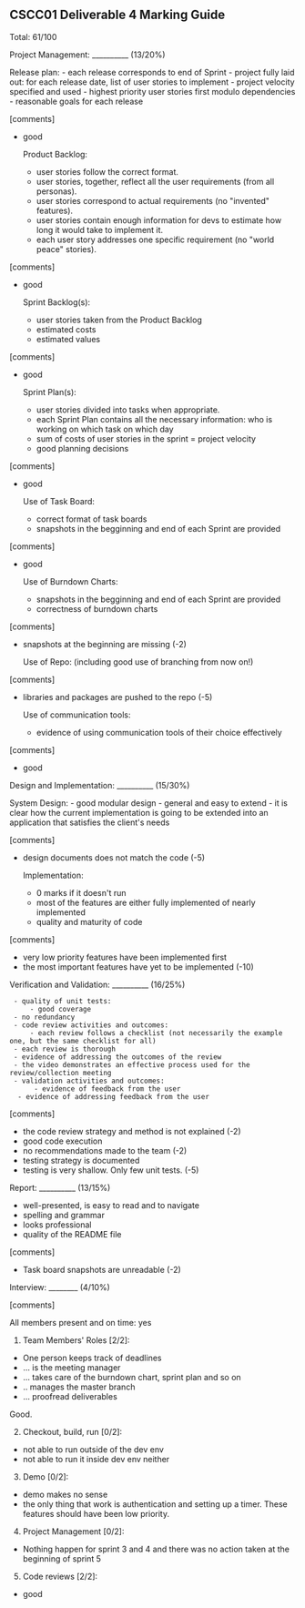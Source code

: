CSCC01 Deliverable 4 Marking Guide
-----------------------------------

Total: 61/100

Project Management:  __________ (13/20%)

  Release plan:
    - each release corresponds to end of Sprint
    - project fully laid out:
      for each release date, list of user stories to implement
    - project velocity specified and used
    - highest priority user stories first modulo dependencies
    - reasonable goals for each release

[comments]
- good

  Product Backlog:
    - user stories follow the correct format.
    - user stories, together, reflect all the user requirements (from
      all personas).
    - user stories correspond to actual requirements (no "invented"
      features).
    - user stories contain enough information for devs to estimate how
      long it would take to implement it.
    - each user story addresses one specific requirement (no "world
      peace" stories).

[comments]
- good

  Sprint Backlog(s):
     - user stories taken from the Product Backlog
     - estimated costs
     - estimated values

[comments]
- good

  Sprint Plan(s):
    - user stories divided into tasks when appropriate.
    - each Sprint Plan contains all the necessary information:
        who is working on which task on which day
    - sum of costs of user stories in the sprint = project velocity
    - good planning decisions

[comments]
- good

  Use of Task Board:
    - correct format of task boards
    - snapshots in the begginning and end of each Sprint are provided

[comments]
- good

  Use of Burndown Charts:
    - snapshots in the begginning and end of each Sprint are provided
    - correctness of burndown charts

[comments]
- snapshots at the beginning are missing (-2)

  Use of Repo:
      (including good use of branching from now on!)

[comments]
- libraries and packages are pushed to the repo (-5)

  Use of communication tools:
     - evidence of using communication tools of their choice effectively

[comments]
- good

Design and Implementation:  __________ (15/30%)

   System Design:
      - good modular design
      - general and easy to extend
      - it is clear how the current implementation is going to be
        extended into an application that satisfies the client's needs

[comments]
- design documents does not match the code (-5)

   Implementation:
     - 0 marks if it doesn't run
     - most of the features are either fully implemented of nearly implemented
     - quality and maturity of code

[comments]
- very low priority features have been implemented first
- the most important features have yet to be implemented (-10)

Verification and Validation:  __________ (16/25%)

     - quality of unit tests:
         - good coverage
	 - no redundancy
     - code review activities and outcomes:
         - each review follows a checklist (not necessarily the example one, but the same checklist for all)
	 - each review is thorough
	 - evidence of addressing the outcomes of the review
	 - the video demonstrates an effective process used for the review/collection meeting
     - validation activities and outcomes:
          - evidence of feedback from the user
	  - evidence of addressing feedback from the user

[comments]
- the code review strategy and method is not explained (-2)
- good code execution
- no recommendations made to the team (-2)
- testing strategy is documented
- testing is very shallow. Only few unit tests. (-5)

Report: __________ (13/15%)

  - well-presented, is easy to read and to navigate
  - spelling and grammar
  - looks professional
  - quality of the README file

[comments]
- Task board snapshots are unreadable (-2)

Interview: ________ (4/10%)

[comments]

All members present and on time: yes

1) Team Members' Roles [2/2]:

- One person keeps track of deadlines
- ... is the meeting manager
- ... takes care of the burndown chart, sprint plan and so on
- .. manages the master branch
- ... proofread deliverables

Good.

2) Checkout, build, run [0/2]:

- not able to run outside of the dev env
- not able to run it inside dev env neither

3) Demo [0/2]:

- demo makes no sense
- the only thing that work is authentication and setting up a timer. These features should have been low priority.

4) Project Management [0/2]:

-  Nothing happen for sprint 3 and 4 and there was no action taken at the beginning of sprint 5

5) Code reviews [2/2]:

- good


